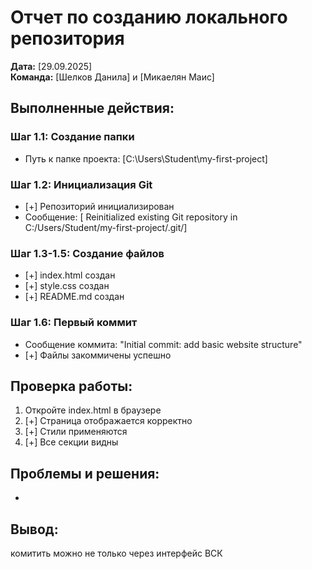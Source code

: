 # Отчет по созданию локального репозитория

**Дата:** [29.09.2025]  
**Команда:** [Шелков Данила] и [Микаелян Маис]

## Выполненные действия:

### Шаг 1.1: Создание папки
- Путь к папке проекта: [C:\Users\Student\my-first-project]

### Шаг 1.2: Инициализация Git
- [+] Репозиторий инициализирован
- Сообщение: [
Reinitialized existing Git repository in C:/Users/Student/my-first-project/.git/]

### Шаг 1.3-1.5: Создание файлов
- [+] index.html создан
- [+] style.css создан  
- [+] README.md создан

### Шаг 1.6: Первый коммит
- Сообщение коммита: "Initial commit: add basic website structure"
- [+] Файлы закоммичены успешно

## Проверка работы:
1. Откройте index.html в браузере
2. [+] Страница отображается корректно
3. [+] Стили применяются
4. [+] Все секции видны

## Проблемы и решения:
 -
## Вывод:
 комитить можно не только через интерфейс ВСК